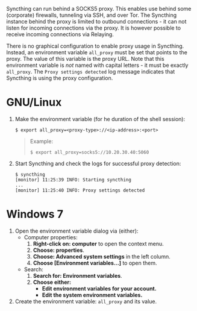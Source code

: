 Syncthing can run behind a SOCKS5 proxy. This enables use behind some (corporate) firewalls, tunneling via SSH, and over Tor. The Syncthing instance behind the proxy is limited to outbound connections - it can not listen for incoming connections via the proxy. It is however possible to receive incoming connections via Relaying.

There is no graphical configuration to enable proxy usage in Syncthing. Instead, an environment variable `all_proxy` must be set that points to the proxy. The value of this variable is the proxy URL. Note that this environment variable is _not_ named with capital letters - it must be exactly `all_proxy`. The `Proxy settings detected` log message indicates that Syncthing is using the proxy configuration.

# GNU/Linux

1. Make the environment variable (for he duration of the shell session):

	```
	$ export all_proxy=<proxy-type>://<ip-address>:<port>
	```
	>	Example:
	>	```
	>	$ export all_proxy=socks5://10.20.30.40:5060
	>	```

2. Start Syncthing and check the logs for successful proxy detection:

	```
	$ syncthing
	[monitor] 11:25:39 INFO: Starting syncthing
	...
	[monitor] 11:25:40 INFO: Proxy settings detected
	```


# Windows 7

1. Open the environment variable dialog via (either):
	- Computer properties:
	    1. **Right-click on: computer** to open the context menu.
		2. **Choose: properties**.
	    2. **Choose: Advanced system settings** in the left column.
	    3. **Choose [Environment variables...]** to open them.
	- Search:
	    1. **Search for: Environment variables**.
	    2. **Choose either:**
			- **Edit environment variables for your account.**
	      	- **Edit the system environment variables.**
2. Create the environment variable: `all_proxy` and its value.
